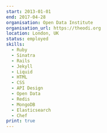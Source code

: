 ```yaml
---
start: 2013-01-01
end: 2017-04-28
organisation: Open Data Institute
organisation_url: https://theodi.org
location: London, UK
status: employed
skills:
  - Ruby
  - Sinatra
  - Rails
  - Jekyll
  - Liquid
  - HTML
  - CSS
  - API Design
  - Open Data
  - Redis
  - MongoDB
  - Elasticsearch
  - Chef
print: true
---
```

